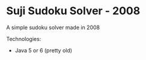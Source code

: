 # Suji Sudoku Solver - 2008

A simple sudoku solver made in 2008

Technologies:
- Java 5 or 6 (pretty old)
